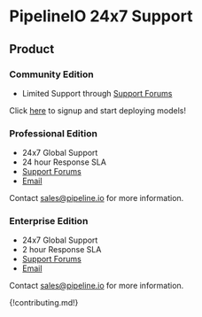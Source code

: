 # PipelineIO 24x7 Support 
## Product
### Community Edition
* Limited Support through [Support Forums](https://pipelineio.zendesk.com)

Click [here](http://community.pipeline.io) to signup and start deploying models!

### Professional Edition
* 24x7 Global Support
* 24 hour Response SLA
* [Support Forums](https://pipelineio.zendesk.com)
* [Email](mailto:help@pipeline.io)

Contact [sales@pipeline.io](mailto:sales@pipeline.io) for more information.

### Enterprise Edition
* 24x7 Global Support
* 2 hour Response SLA
* [Support Forums](https://pipelineio.zendesk.com)
* [Email](mailto:help@pipeline.io)

Contact [sales@pipeline.io](mailto:sales@pipeline.io) for more information.

{!contributing.md!}
